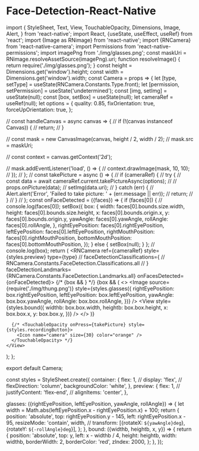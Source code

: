 # Face-Detection-React-Native

import {
  StyleSheet,
  Text,
  View,
  TouchableOpacity,
  Dimensions,
  Image,
  Alert,
} from 'react-native';
import React, {useState, useEffect, useRef} from 'react';
import {Image as RNimage} from 'react-native';
import {RNCamera} from 'react-native-camera';
import Permissions from 'react-native-permissions';
import imagePng from './img/glasses.png';
const maskUri = RNimage.resolveAssetSource(imagePng).uri;
function resolveImage() {
  return require('./img/glasses.png');
}
const height = Dimensions.get('window').height;
const width = Dimensions.get('window').width;
const Camera = props => {
  let [type, setType] = useState(RNCamera.Constants.Type.front);
  let [permission, setPermission] = useState('undetermined');
  const [img, setImg] = useState(null);
  const [box, setBox] = useState(null);
  let cameraRef = useRef(null);
  let options = {
    quality: 0.85,
    fixOrientation: true,
    forceUpOrientation: true,
  };

  // const handleCanvas = async canvas => {
  //   if (!(canvas instanceof Canvas)) {
  //     return;
  //   }

  //   const mask = new CanvasImage(canvas, height / 2, width / 2);
  //   mask.src = maskUri;

  //   const context = canvas.getContext('2d');

  //   mask.addEventListener('load', () => {
  //     context.drawImage(mask, 10, 10);
  //   });
  // };
  // const takePicture = async () => {
  //   if (cameraRef) {
  //     try {
  //       const data = await cameraRef.current.takePictureAsync(options);
  //       // props.onPicture(data);
  //       setImg(data.uri);
  //     } catch (err) {
  //       Alert.alert('Error', 'Failed to take picture: ' + (err.message || err));
  //       return;
  //     }
  //   }
  // };
  const onFaceDetected = ({faces}) => {
    if (faces[0]) {
      // console.log(faces[0]);
      setBox({
        box: {
          width: faces[0].bounds.size.width,
          height: faces[0].bounds.size.height,
          x: faces[0].bounds.origin.x,
          y: faces[0].bounds.origin.y,
          yawAngle: faces[0].yawAngle,
          rollAngle: faces[0].rollAngle,
        },
        rightEyePosition: faces[0].rightEyePosition,
        leftEyePosition: faces[0].leftEyePosition,
        rightMouthPosition: faces[0].rightMouthPosition,
        bottomMouthPosition: faces[0].bottomMouthPosition,
      });
    } else {
      setBox(null);
    }
  };
  //   console.log(box);
  return (
    <View style={styles.container}>
      <RNCamera
        ref={cameraRef}
        style={styles.preview}
        type={type}
        // faceDetectionClassifications={
        //   RNCamera.Constants.FaceDetection.Classifications.all
        // }
        faceDetectionLandmarks={RNCamera.Constants.FaceDetection.Landmarks.all}
        onFacesDetected={onFaceDetected}>
        {/* {box && <Canvas ref={handleCanvas} />} */}
        {box && (
          <>
            <Image
              source={require('./img/thung.png')}
              style={styles.glasses({
                rightEyePosition: box.rightEyePosition,
                leftEyePosition: box.leftEyePosition,
                yawAngle: box.box.yawAngle,
                rollAngle: box.box.rollAngle,
              })}
            />
            <View
              style={styles.bound({
                widthb: box.box.width,
                heightb: box.box.height,
                x: box.box.x,
                y: box.box.y,
              })}
            />
          </>
        )}
      </RNCamera>

      {/* <TouchableOpacity onPress={takePicture} style={styles.recordingButton}>
        <Icon name="camera" size={30} color="orange" />
      </TouchableOpacity> */}
    </View>
  );
};

export default Camera;

const styles = StyleSheet.create({
  container: {
    flex: 1,
    // display: 'flex',
    // flexDirection: 'column',
    backgroundColor: 'white',
  },
  preview: {
    flex: 1,
    // justifyContent: 'flex-end',
    // alignItems: 'center',
  },

  glasses: ({rightEyePosition, leftEyePosition, yawAngle, rollAngle}) => {
    let width = Math.abs(leftEyePosition.x - rightEyePosition.x) + 100;
    return {
      position: 'absolute',
      top: rightEyePosition.y - 145,
      left: rightEyePosition.x - 95,
      resizeMode: 'contain',
      width,
      // transform: [{rotateX: `${yawAngle}deg`}, {rotateY: `${-rollAngle}deg`}],
    };
  },
  bound: ({widthb, heightb, x, y}) => {
    return {
      position: 'absolute',
      top: y,
      left: x - widthb / 4,
      height: heightb,
      width: widthb,
      borderWidth: 2,
      borderColor: 'red',
      zIndex: 2000,
    };
  },
});
